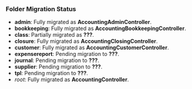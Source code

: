 ### Folder Migration Status
- **admin**: Fully migrated as **AccountingAdminController**.
- **bookkeeping**: Fully migrated as **AccountingBookkeepingController**.
- **class**: Partially migrated as **???**.
- **closure**: Fully migrated as **AccountingClosingController**.
- **customer**: Fully migrated as **AccountingCustomerController**.
- **expensereport**: Pending migration to **???**.
- **journal**: Pending migration to **???**.
- **supplier**: Pending migration to **???**.
- **tpl**: Pending migration to **???**.
- *root*: Fully migrated as **AccountingController**.